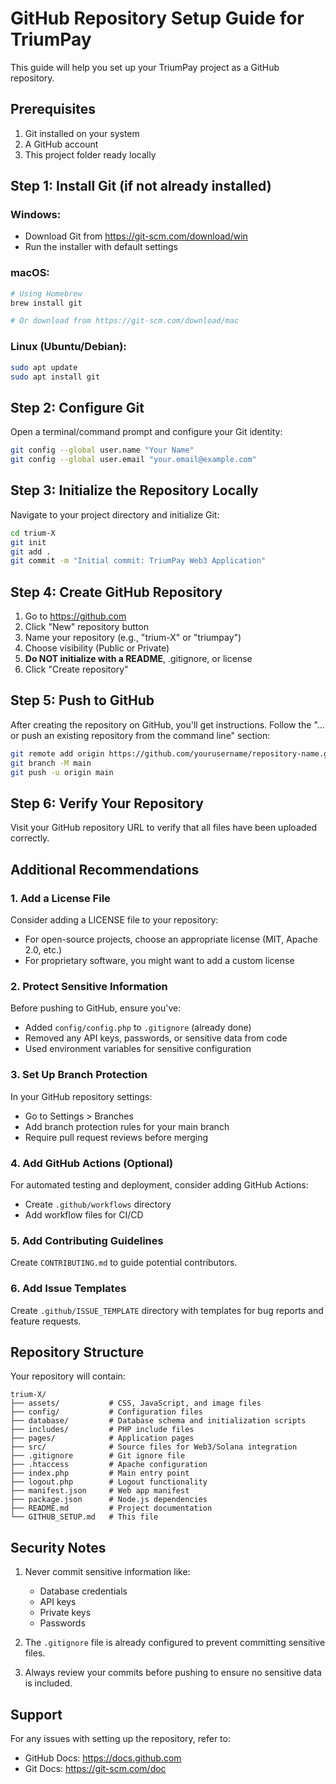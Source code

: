 # GitHub Repository Setup Guide for TriumPay

This guide will help you set up your TriumPay project as a GitHub repository.

## Prerequisites

1. Git installed on your system
2. A GitHub account
3. This project folder ready locally

## Step 1: Install Git (if not already installed)

### Windows:
- Download Git from https://git-scm.com/download/win
- Run the installer with default settings

### macOS:
```bash
# Using Homebrew
brew install git

# Or download from https://git-scm.com/download/mac
```

### Linux (Ubuntu/Debian):
```bash
sudo apt update
sudo apt install git
```

## Step 2: Configure Git

Open a terminal/command prompt and configure your Git identity:

```bash
git config --global user.name "Your Name"
git config --global user.email "your.email@example.com"
```

## Step 3: Initialize the Repository Locally

Navigate to your project directory and initialize Git:

```bash
cd trium-X
git init
git add .
git commit -m "Initial commit: TriumPay Web3 Application"
```

## Step 4: Create GitHub Repository

1. Go to https://github.com
2. Click "New" repository button
3. Name your repository (e.g., "trium-X" or "triumpay")
4. Choose visibility (Public or Private)
5. **Do NOT initialize with a README**, .gitignore, or license
6. Click "Create repository"

## Step 5: Push to GitHub

After creating the repository on GitHub, you'll get instructions. Follow the "…or push an existing repository from the command line" section:

```bash
git remote add origin https://github.com/yourusername/repository-name.git
git branch -M main
git push -u origin main
```

## Step 6: Verify Your Repository

Visit your GitHub repository URL to verify that all files have been uploaded correctly.

## Additional Recommendations

### 1. Add a License File
Consider adding a LICENSE file to your repository:
- For open-source projects, choose an appropriate license (MIT, Apache 2.0, etc.)
- For proprietary software, you might want to add a custom license

### 2. Protect Sensitive Information
Before pushing to GitHub, ensure you've:
- Added `config/config.php` to `.gitignore` (already done)
- Removed any API keys, passwords, or sensitive data from code
- Used environment variables for sensitive configuration

### 3. Set Up Branch Protection
In your GitHub repository settings:
- Go to Settings > Branches
- Add branch protection rules for your main branch
- Require pull request reviews before merging

### 4. Add GitHub Actions (Optional)
For automated testing and deployment, consider adding GitHub Actions:
- Create `.github/workflows` directory
- Add workflow files for CI/CD

### 5. Add Contributing Guidelines
Create `CONTRIBUTING.md` to guide potential contributors.

### 6. Add Issue Templates
Create `.github/ISSUE_TEMPLATE` directory with templates for bug reports and feature requests.

## Repository Structure

Your repository will contain:

```
trium-X/
├── assets/           # CSS, JavaScript, and image files
├── config/           # Configuration files
├── database/         # Database schema and initialization scripts
├── includes/         # PHP include files
├── pages/            # Application pages
├── src/              # Source files for Web3/Solana integration
├── .gitignore        # Git ignore file
├── .htaccess         # Apache configuration
├── index.php         # Main entry point
├── logout.php        # Logout functionality
├── manifest.json     # Web app manifest
├── package.json      # Node.js dependencies
├── README.md         # Project documentation
└── GITHUB_SETUP.md   # This file
```

## Security Notes

1. Never commit sensitive information like:
   - Database credentials
   - API keys
   - Private keys
   - Passwords

2. The `.gitignore` file is already configured to prevent committing sensitive files.

3. Always review your commits before pushing to ensure no sensitive data is included.

## Support

For any issues with setting up the repository, refer to:
- GitHub Docs: https://docs.github.com
- Git Docs: https://git-scm.com/doc